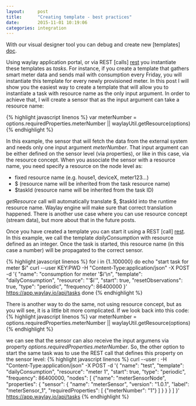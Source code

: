 ```yaml
---
layout:     post
title:      "Creating template - best practices"
date:       2015-11-01 10:19:06
categories: integration
---
```


With our visual designer tool you can debug and create new [templates] [doc]. 

Using waylay application portal, or via REST [calls] [rest] you instantiate these templates as _tasks_. For instance, if you create a template that gathers smart meter data and sends mail with consumption every Friday, you will instantiate this template for every newly provisioned meter. In this post I will show you the easiest way to create a template that will allow you to instantiate a task with resource name as the only input argument. In order to achieve that, I will create a sensor that as the input argument can take a resource name:

{% highlight javascript linenos %}
var meterNumber = options.requiredProperties.meterNumber || waylayUtil.getResource(options)
{% endhighlight %}

In this example, the sensor that will fetch the data from the external system and needs only one input argument _meterNumber_. That input argument can be either defined on the sensor level (via properties), or like in this case, via the resource concept. 
When you associate the sensor with a resource name, you need specify a resource on the node level as: 

* fixed resource name (e.g. house1, deviceX, meter123...)
* $ (resource name will be inherited from the task resource name)
* $taskId (resource name will be inherited from the task ID)

_getResource_ call will automatically translate $, $taskId into the runtime resource name. Waylay engine will make sure that correct translation happened. There is another use case where you can use resource concept (stream data), but more about that in the future posts.

Once you have created a template you can start it using a REST [call] [rest]. In this example, we call the template _dailyConsumption_ with resource defined as an integer. Once the task is started, this resource name (in this case a number) will be propagated to the correct sensor. 

{% highlight javascript linenos %}
for i in {1..100000}
do
   echo "start task for meter $i"
   curl --user KEY:PWD -H "Content-Type:application/json" -X POST -d '{
   "name": "consumption for meter '$i'\n",
   "template": "dailyConsumption",
   "resource": "'$i'",
   "start": true,
   "resetObservations": true,
   "type": "periodic",
   "frequency": 86400000
 }' https://app.waylay.io/api/tasks
done
{% endhighlight %}

There is another way to do the same, not using resource concept, but as you will see, it is a little bit more complicated. If we look back into this code:
{% highlight javascript linenos %}
var meterNumber = options.requiredProperties.meterNumber || waylayUtil.getResource(options)
{% endhighlight %}

we can see that the sensor can also receive the input argumens via property _options.requiredProperties.meterNumber_. So, the other option to start the same task was to use the REST call that defines this property on the sensor level:
{% highlight javascript linenos %}
curl --user <KEY>:<SECRET> -H "Content-Type:application/json" -X POST -d 
   '{
     "name": "test", 
     "template": "dailyConsumption", 
     "resource": "meter 1", 
     "start": true, 
     "type": "periodic", 
     "frequency": 86400000, 
     "nodes": [ {"name": "meterSensorNode", 
               "properties": {
               "sensor": {
                 "name": "meterSensor", 
                 "version": "1.0.1", 
                 "label": "meterSensor_1", 
                 "requiredProperties": [ {"meterNumber": "1"} ] 
                 } 
               } 
            } ] 
   }' https://app.waylay.io/api/tasks
{% endhighlight %}

[doc]: http://docs.waylay.io/Tasks-and-Templates.html
[rest]: http://docs.waylay.io/Waylay-REST-API-documentation.html

